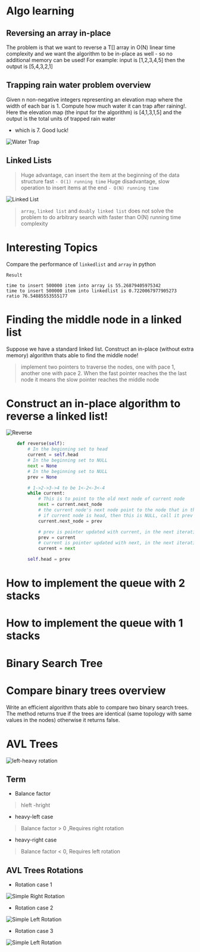 # Algo learning

## Reversing an array in-place

The problem is that we want to reverse a T[] array in O(N) linear time complexity
and we want the algorithm to be in-place as well - so no additional memory can be used!
For example: input is [1,2,3,4,5] then the output is [5,4,3,2,1]

## Trapping rain water problem overview

Given n non-negative integers representing an elevation map where the width of each bar is 1.
Compute how much water it can trap after raining!.
Here the elevation map (the input for the algorithm) is [4,1,3,1,5] and the output is the total units of trapped rain
water

- which is 7.
  Good luck!

![Water Trap](water_trap.png)

## Linked Lists

> Huge advantage, can insert the item at the beginning of the data structure fast `- O(1) running time`
> Huge disadvantage, slow operation to insert items at the end `- O(N) running time`

![Linked List](linkedlist.png)

> `array`, `linked list` and `doubly linked list` does not solve the problem to do arbitrary search with
> faster than O(N) running time complexity

# Interesting Topics

Compare the performance of `linkedlist` and `array` in python

`Result`
```text
time to insert 500000 item into array is 55.26879405975342
time to insert 500000 item into linkedlist is 0.7220067977905273
ratio 76.54885553555177
```

# Finding the middle node in a linked list
Suppose we have a standard linked list. Construct an in-place (without extra memory) 
algorithm thats able to find the middle node!
> implement two pointers to traverse the nodes, one with pace 1, another one with pace 2. When the fast pointer reaches the
> the last node it means the slow pointer reaches the middle node

# Construct an in-place algorithm to reverse a linked list!
![Reverse](reverse.png)

```python
    def reverse(self):
        # In the beginning set to head
        current = self.head
        # In the beginning set to NULL
        next = None
        # In the beginning set to NULL
        prev = None

        # 1->2->3->4 to be 1<-2<-3<-4
        while current:
            # This is to point to the old next node of current node
            next = current.next_node
            # the current node's next node point to the node that in the beginning it pointed by
            # if current node is head, then this is NULL, call it prev
            current.next_node = prev

            # prev is pointer updated with current, in the next iteration it will be pointed by node after
            prev = current
            # current is pointer updated with next, in the next iteration it will be pointing to prev
            current = next

        self.head = prev
```
# How to implement the queue with 2 stacks
# How to implement the queue with 1 stacks
# Binary Search Tree
# Compare binary trees overview
Write an efficient algorithm thats able to compare two binary search trees. The method returns true if the trees are identical 
(same topology with same values in the nodes) otherwise it returns false.
# AVL Trees

![left-heavy rotation](left_heavy_rotation.png)
## Term
* Balance factor
> hleft -hright
* heavy-left case
> Balance factor > 0 ,Requires right rotation
* heavy-right case 
>Balance factor < 0, Requires left rotation

## AVL Trees Rotations
* Rotation case 1

![Simple Right Rotation](case1_simple_right_rotation.png)


* Rotation case 2

![Simple Left Rotation](case2_simple_left_rotation.png)

* Rotation case 3

![Simple Left Rotation](heavy_left_right_case.png)
